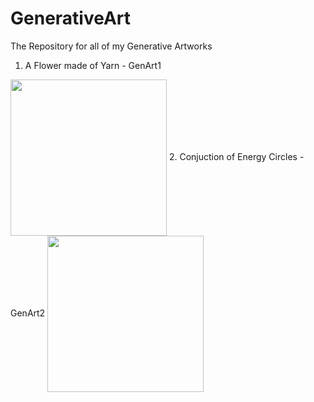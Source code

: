 # GenerativeArt
The Repository for all of my Generative Artworks
1. A Flower made of Yarn - GenArt1
<img src="https://user-images.githubusercontent.com/80179729/126910045-ce609410-8e48-4e6c-bddc-917436150f10.png" width="250" align="center">
2. Conjuction of Energy Circles - GenArt2
<img src="https://user-images.githubusercontent.com/80179729/128645989-3a5fa85b-5a5e-4ec9-9113-c5e22dc752ad.png" width="250" align="center">
